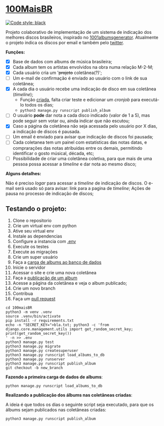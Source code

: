 # [100MaisBR](https://twitter.com/100maisBr)  

[![Code style: black](https://img.shields.io/badge/code%20style-black-000000.svg)](https://github.com/psf/black)  

Projeto colaborativo de implementação de um sistema de indicação dos melhores discos brasileiros, inspirado no [1001albumsgenerator](https://1001albumsgenerator.com/).
Atualmente o projeto indica os discos por email e também pelo [twitter](https://twitter.com/100maisBr).

**Funções:**  

- [X] Base de dados com albums de música brasileira;
- [X] Cada album tem os artistas envolvidos na obra numa relação M-2-M;
- [X] Cada usuário cria um '~~projeto~~ coletânea(?)';
- [ ] Um e-mail de confirmação é enviado ao usuário com o link de sua coletânea;
- [x] A cada dia o usuário recebe uma indicação de disco em sua coletânea (*timeline*);
  - Função [criada](./scripts/publish_album.py), falta criar teste e edicionar um *cronjob* para executá-lo todos os dias;  
  - `python3 manage.py runscript publish_album`
- [ ] O usuário **pode** dar nota a cada disco indicado (valor de 1 a 5), mas pode seguir sem votar ou, ainda indicar que não escutou;
- [X] Caso a página da coletânea não seja acessada pelo usuário por X dias, a indicação de discos é pausada.
- [ ] Um email é enviado para avisar que indicação de discos foi pausada;
- [ ] Cada coletanea tem um painel com estatísticas das notas datas, e comprarações das notas atribuidas entre os demais, permitindo identificar o gosto músical, década, etc;
- [ ] Possibilidade de criar uma coletânea coletiva, para que mais de uma pessoa possa acessar a *timeline* e dar nota ao mesmo disco;

**Alguns detalhes:**

Não é preciso *logar* para acessar a *timeline* de indicação de discos.
O e-mail será usado só para avisar: link para a pagina de *timeline*; Ações de pausa no processo de indicação de discos;


## Testando o projeto:  

1. Clone o repositorio
1. Crie um virtual env com python
1. Ative seu virtual env
1. Instale as dependencias
1. Configure a instancia com [.env](./contrib/env-sample)
1. Execute os testes
1. Execute as migrações
1. Crie um super usuário
1. Faça a [carga de albums ao banco de dados](./scripts/load_albums_to_db.py)
1. Inicie o servidor
1. Acessar o site e crie uma nova coletânea
1. Faça a [publicação de um album](./scripts/publish_album.py)
1. Acesse a página da coletânea e veja o album publicado;
1. Crie um novo branch
1. Contribua
1. Faça um [pull request](https://docs.github.com/en/pull-requests/collaborating-with-pull-requests/proposing-changes-to-your-work-with-pull-requests/about-pull-requests)

```console
cd 100maisBR
python3 -m venv .venv
source .venv/bin/activate
pip install -r requirements.txt
echo -n "SECRET_KEY=">bla.txt; python3 -c 'from django.core.management.utils import get_random_secret_key; print(get_random_secret_key())
' -n >> .env
python3 manage.py test
python3 manage.py migrate
python3 manage.py createsuperuser
python3 manage.py runscript load_albums_to_db
python3 manage.py runserver
python3 manage.py runscript publish_album
git checkout -b new_branch
```

**Fazendo a primeira carga de dados de albums**:

```commandline
python manage.py runscript load_albums_to_db
```

**Realizando a publicação dos álbums nas coletâneas criadas**:

A ideia é que todos os dias o seguinte script seja executado, para que os álbums sejam publicados nas coletâneas criadas:
```commandline
python3 manage.py runscript publish_album
```
